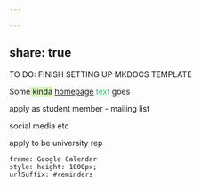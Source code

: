 ```yaml
---

---
```


share: true  
---

TO DO: FINISH SETTING UP MKDOCS TEMPLATE



Some<span style="background:#d3f8b6"> kinda</span> <u>homepage</u> <font color="#2DC26B">text</font> goes<font color="#ffffff"> here</font>

apply as student member - mailing list

social media etc


apply to be university rep



```custom-frames
frame: Google Calendar
style: height: 1000px;
urlSuffix: #reminders
```